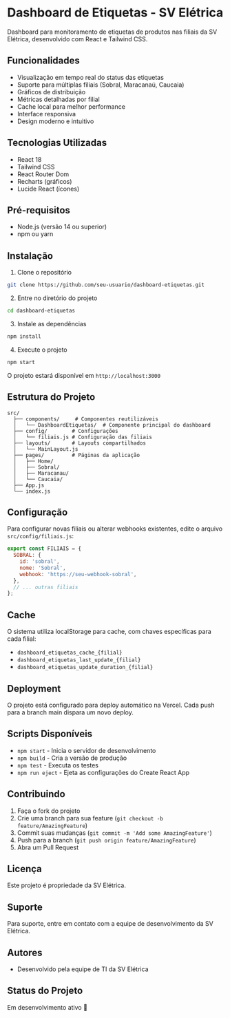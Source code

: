 # Dashboard de Etiquetas - SV Elétrica

Dashboard para monitoramento de etiquetas de produtos nas filiais da SV Elétrica, desenvolvido com React e Tailwind CSS.

## Funcionalidades

- Visualização em tempo real do status das etiquetas
- Suporte para múltiplas filiais (Sobral, Maracanaú, Caucaia)
- Gráficos de distribuição
- Métricas detalhadas por filial
- Cache local para melhor performance
- Interface responsiva
- Design moderno e intuitivo

## Tecnologias Utilizadas

- React 18
- Tailwind CSS
- React Router Dom
- Recharts (gráficos)
- Lucide React (ícones)

## Pré-requisitos

- Node.js (versão 14 ou superior)
- npm ou yarn

## Instalação

1. Clone o repositório
```bash
git clone https://github.com/seu-usuario/dashboard-etiquetas.git
```

2. Entre no diretório do projeto
```bash
cd dashboard-etiquetas
```

3. Instale as dependências
```bash
npm install
```

4. Execute o projeto
```bash
npm start
```

O projeto estará disponível em `http://localhost:3000`

## Estrutura do Projeto

```
src/
  ├── components/     # Componentes reutilizáveis
  │   └── DashboardEtiquetas/  # Componente principal do dashboard
  ├── config/        # Configurações
  │   └── filiais.js # Configuração das filiais
  ├── layouts/       # Layouts compartilhados
  │   └── MainLayout.js
  ├── pages/         # Páginas da aplicação
  │   ├── Home/
  │   ├── Sobral/
  │   ├── Maracanau/
  │   └── Caucaia/
  ├── App.js
  └── index.js
```

## Configuração

Para configurar novas filiais ou alterar webhooks existentes, edite o arquivo `src/config/filiais.js`:

```javascript
export const FILIAIS = {
  SOBRAL: {
    id: 'sobral',
    nome: 'Sobral',
    webhook: 'https://seu-webhook-sobral',
  },
  // ... outras filiais
};
```

## Cache

O sistema utiliza localStorage para cache, com chaves específicas para cada filial:
- `dashboard_etiquetas_cache_{filial}`
- `dashboard_etiquetas_last_update_{filial}`
- `dashboard_etiquetas_update_duration_{filial}`

## Deployment

O projeto está configurado para deploy automático na Vercel. Cada push para a branch main dispara um novo deploy.

## Scripts Disponíveis

- `npm start` - Inicia o servidor de desenvolvimento
- `npm build` - Cria a versão de produção
- `npm test` - Executa os testes
- `npm run eject` - Ejeta as configurações do Create React App

## Contribuindo

1. Faça o fork do projeto
2. Crie uma branch para sua feature (`git checkout -b feature/AmazingFeature`)
3. Commit suas mudanças (`git commit -m 'Add some AmazingFeature'`)
4. Push para a branch (`git push origin feature/AmazingFeature`)
5. Abra um Pull Request

## Licença

Este projeto é propriedade da SV Elétrica.

## Suporte

Para suporte, entre em contato com a equipe de desenvolvimento da SV Elétrica.

## Autores

- Desenvolvido pela equipe de TI da SV Elétrica

## Status do Projeto

Em desenvolvimento ativo 🚀